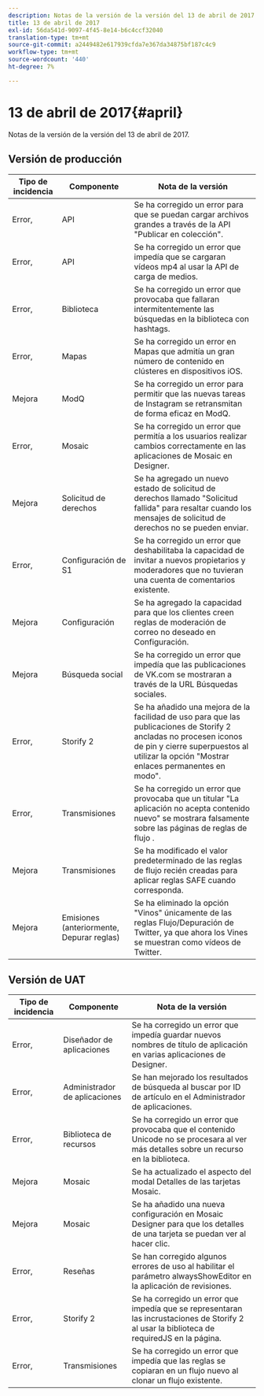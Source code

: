 ```yaml
---
description: Notas de la versión de la versión del 13 de abril de 2017.
title: 13 de abril de 2017
exl-id: 56da541d-9097-4f45-8e14-b6c4ccf32040
translation-type: tm+mt
source-git-commit: a2449482e617939cfda7e367da34875bf187c4c9
workflow-type: tm+mt
source-wordcount: '440'
ht-degree: 7%

---
```


# 13 de abril de 2017{#april}

Notas de la versión de la versión del 13 de abril de 2017.

## Versión de producción

| **Tipo de incidencia** | **Componente** | **Nota de la versión** |
|---|---|---|
| Error, | API | Se ha corregido un error para que se puedan cargar archivos grandes a través de la API &quot;Publicar en colección&quot;. |
| Error, | API | Se ha corregido un error que impedía que se cargaran vídeos mp4 al usar la API de carga de medios. |
| Error, | Biblioteca | Se ha corregido un error que provocaba que fallaran intermitentemente las búsquedas en la biblioteca con hashtags. |
| Error, | Mapas | Se ha corregido un error en Mapas que admitía un gran número de contenido en clústeres en dispositivos iOS. |
| Mejora | ModQ | Se ha corregido un error para permitir que las nuevas tareas de Instagram se retransmitan de forma eficaz en ModQ. |
| Error, | Mosaic | Se ha corregido un error que permitía a los usuarios realizar cambios correctamente en las aplicaciones de Mosaic en Designer. |
| Mejora | Solicitud de derechos | Se ha agregado un nuevo estado de solicitud de derechos llamado &quot;Solicitud fallida&quot; para resaltar cuando los mensajes de solicitud de derechos no se pueden enviar. |
| Error, | Configuración de S1 | Se ha corregido un error que deshabilitaba la capacidad de invitar a nuevos propietarios y moderadores que no tuvieran una cuenta de comentarios existente. |
| Mejora | Configuración | Se ha agregado la capacidad para que los clientes creen reglas de moderación de correo no deseado en Configuración. |
| Mejora | Búsqueda social | Se ha corregido un error que impedía que las publicaciones de VK.com se mostraran a través de la URL Búsquedas sociales. |
| Error, | Storify 2 | Se ha añadido una mejora de la facilidad de uso para que las publicaciones de Storify 2 ancladas no procesen iconos de pin y cierre superpuestos al utilizar la opción &quot;Mostrar enlaces permanentes en modo&quot;. |
| Error, | Transmisiones | Se ha corregido un error que provocaba que un titular &quot;La aplicación no acepta contenido nuevo&quot; se mostrara falsamente sobre las páginas de reglas de flujo . |
| Mejora | Transmisiones | Se ha modificado el valor predeterminado de las reglas de flujo recién creadas para aplicar reglas SAFE cuando corresponda. |
| Mejora | Emisiones (anteriormente, Depurar reglas) | Se ha eliminado la opción &quot;Vinos&quot; únicamente de las reglas Flujo/Depuración de Twitter, ya que ahora los Vines se muestran como vídeos de Twitter. |

## Versión de UAT

| **Tipo de incidencia** | **Componente** | **Nota de la versión** |
|---|---|---|
| Error, | Diseñador de aplicaciones | Se ha corregido un error que impedía guardar nuevos nombres de título de aplicación en varias aplicaciones de Designer. |
| Error, | Administrador de aplicaciones | Se han mejorado los resultados de búsqueda al buscar por ID de artículo en el Administrador de aplicaciones. |
| Error, | Biblioteca de recursos | Se ha corregido un error que provocaba que el contenido Unicode no se procesara al ver más detalles sobre un recurso en la biblioteca. |
| Mejora | Mosaic | Se ha actualizado el aspecto del modal Detalles de las tarjetas Mosaic. |
| Mejora | Mosaic | Se ha añadido una nueva configuración en Mosaic Designer para que los detalles de una tarjeta se puedan ver al hacer clic. |
| Error, | Reseñas | Se han corregido algunos errores de uso al habilitar el parámetro alwaysShowEditor en la aplicación de revisiones. |
| Error, | Storify 2 | Se ha corregido un error que impedía que se representaran las incrustaciones de Storify 2 al usar la biblioteca de requiredJS en la página. |
| Error, | Transmisiones | Se ha corregido un error que impedía que las reglas se copiaran en un flujo nuevo al clonar un flujo existente. |
